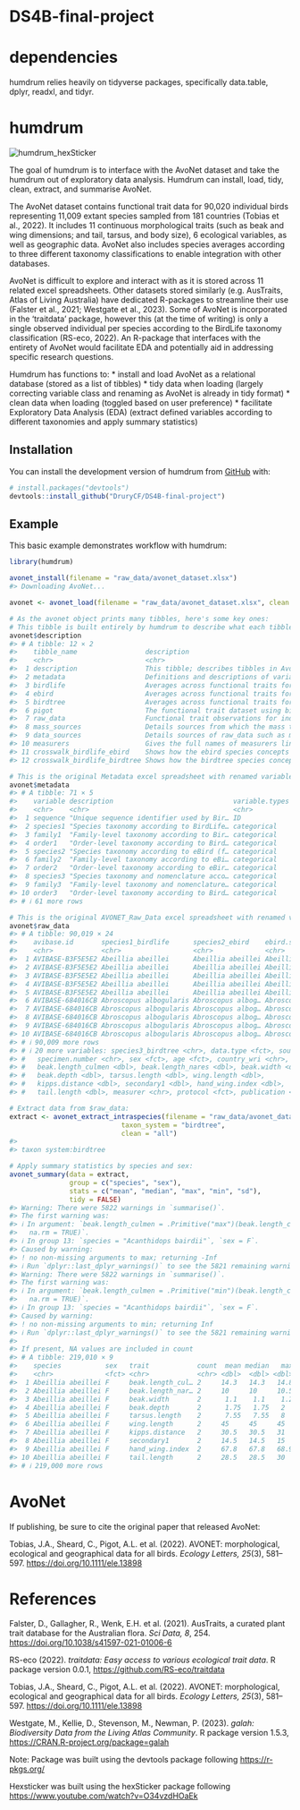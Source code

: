 # DS4B-final-project

# dependencies

humdrum relies heavily on tidyverse packages, specifically data.table,
dplyr, readxl, and tidyr.

# humdrum

<!-- badges: start -->
![humdrum_hexSticker](https://github.com/DruryCF/DS4B-final-project/assets/141908184/817df146-5e8c-4057-abd1-84fb62d81808)
<!-- badges: end -->

The goal of humdrum is to interface with the AvoNet dataset and take the
humdrum out of exploratory data analysis. Humdrum can install, load,
tidy, clean, extract, and summarise AvoNet.

The AvoNet dataset contains functional trait data for 90,020 individual
birds representing 11,009 extant species sampled from 181 countries
(Tobias et al., 2022). It includes 11 continuous morphological traits
(such as beak and wing dimensions; and tail, tarsus, and body size), 6
ecological variables, as well as geographic data. AvoNet also includes
species averages according to three different taxonomy classifications
to enable integration with other databases.

AvoNet is difficult to explore and interact with as it is stored across
11 related excel spreadsheets. Other datasets stored similarly
(e.g. AusTraits, Atlas of Living Australia) have dedicated R-packages to
streamline their use (Falster et al., 2021; Westgate et al., 2023). Some
of AvoNet is incorporated in the ‘traitdata’ package, however this (at
the time of writing) is only a single observed individual per species
according to the BirdLife taxonomy classification (RS-eco, 2022). An
R-package that interfaces with the entirety of AvoNet would facilitate
EDA and potentially aid in addressing specific research questions.

Humdrum has functions to: \* install and load AvoNet as a relational
database (stored as a list of tibbles) \* tidy data when loading
(largely correcting variable class and renaming as AvoNet is already in
tidy format) \* clean data when loading (toggled based on user
preference) \* facilitate Exploratory Data Analysis (EDA) (extract
defined variables according to different taxonomies and apply summary
statistics)

## Installation

You can install the development version of humdrum from
[GitHub](https://github.com/DruryCF/DS4B-final-project) with:

``` r
# install.packages("devtools")
devtools::install_github("DruryCF/DS4B-final-project")
```

## Example

This basic example demonstrates workflow with humdrum:

``` r
library(humdrum)

avonet_install(filename = "raw_data/avonet_dataset.xlsx")
#> Downloading AvoNet...

avonet <- avonet_load(filename = "raw_data/avonet_dataset.xlsx", clean = "all")

# As the avonet object prints many tibbles, here's some key ones:
# This tibble is built entirely by humdrum to describe what each tibble contains:
avonet$description 
#> # A tibble: 12 × 2
#>    tibble_name                 description                                      
#>    <chr>                       <chr>                                            
#>  1 description                 This tibble; describes tibbles in AvoNet dataset 
#>  2 metadata                    Definitions and descriptions of variables and ke…
#>  3 birdlife                    Averages across functional traits for species ac…
#>  4 ebird                       Averages across functional traits for species ac…
#>  5 birdtree                    Averages across functional traits for species ac…
#>  6 pigot                       The functional trait dataset using birdtree taxo…
#>  7 raw_data                    Functional trait observations for individual bir…
#>  8 mass_sources                Details sources from which the mass trait values…
#>  9 data_sources                Details sources of raw_data such as museum where…
#> 10 measurers                   Gives the full names of measurers linked to the …
#> 11 crosswalk_birdlife_ebird    Shows how the ebird species concepts map onto th…
#> 12 crosswalk_birdlife_birdtree Shows how the birdtree species concepts map onto…

# This is the original Metadata excel spreadsheet with renamed variables:
avonet$metadata
#> # A tibble: 71 × 5
#>    variable description                              variable.types units source
#>    <chr>    <chr>                                    <chr>          <chr> <chr> 
#>  1 sequence "Unique sequence identifier used by Bir… ID             <NA>  "HBW-…
#>  2 species1 "Species taxonomy according to BirdLife… categorical    <NA>  "HBW-…
#>  3 family1  "Family-level taxonomy according to Bir… categorical    <NA>  "HBW-…
#>  4 order1   "Order-level taxonomy according to Bird… categorical    <NA>  "HBW-…
#>  5 species2 "Species taxonomy according to eBird (f… categorical    <NA>  "eBir…
#>  6 family2  "Family-level taxonomy according to eBi… categorical    <NA>  "eBir…
#>  7 order2   "Order-level taxonomy according to eBir… categorical    <NA>  "eBir…
#>  8 species3 "Species taxonomy and nomenclature acco… categorical    <NA>  "Jetz…
#>  9 family3  "Family-level taxonomy and nomenclature… categorical    <NA>  "Jetz…
#> 10 order3   "Order-level taxonomy according to Bird… categorical    <NA>  "Jetz…
#> # ℹ 61 more rows

# This is the original AVONET_Raw_Data excel spreadsheet with renamed variables and excluded observations outlined in the avonet_exclude object written to the global environment (also removes empty variables with embargoed data):
avonet$raw_data
#> # A tibble: 90,019 × 24
#>    avibase.id       species1_birdlife      species2_ebird    ebird.species.group
#>    <chr>            <chr>                  <chr>             <chr>              
#>  1 AVIBASE-B3F5E5E2 Abeillia abeillei      Abeillia abeillei Abeillia abeillei  
#>  2 AVIBASE-B3F5E5E2 Abeillia abeillei      Abeillia abeillei Abeillia abeillei  
#>  3 AVIBASE-B3F5E5E2 Abeillia abeillei      Abeillia abeillei Abeillia abeillei  
#>  4 AVIBASE-B3F5E5E2 Abeillia abeillei      Abeillia abeillei Abeillia abeillei  
#>  5 AVIBASE-B3F5E5E2 Abeillia abeillei      Abeillia abeillei Abeillia abeillei  
#>  6 AVIBASE-684016CB Abroscopus albogularis Abroscopus albog… Abroscopus albogul…
#>  7 AVIBASE-684016CB Abroscopus albogularis Abroscopus albog… Abroscopus albogul…
#>  8 AVIBASE-684016CB Abroscopus albogularis Abroscopus albog… Abroscopus albogul…
#>  9 AVIBASE-684016CB Abroscopus albogularis Abroscopus albog… Abroscopus albogul…
#> 10 AVIBASE-684016CB Abroscopus albogularis Abroscopus albog… Abroscopus albogul…
#> # ℹ 90,009 more rows
#> # ℹ 20 more variables: species3_birdtree <chr>, data.type <fct>, source <chr>,
#> #   specimen.number <chr>, sex <fct>, age <fct>, country_wri <chr>,
#> #   beak.length_culmen <dbl>, beak.length_nares <dbl>, beak.width <dbl>,
#> #   beak.depth <dbl>, tarsus.length <dbl>, wing.length <dbl>,
#> #   kipps.distance <dbl>, secondary1 <dbl>, hand_wing.index <dbl>,
#> #   tail.length <dbl>, measurer <chr>, protocol <fct>, publication <chr>

# Extract data from $raw_data:
extract <- avonet_extract_intraspecies(filename = "raw_data/avonet_dataset.xlsx",
                            taxon_system = "birdtree",
                            clean = "all")
#> 
#> taxon system:birdtree

# Apply summary statistics by species and sex:
avonet_summary(data = extract,
               group = c("species", "sex"),
               stats = c("mean", "median", "max", "min", "sd"),
               tidy = FALSE)
#> Warning: There were 5822 warnings in `summarise()`.
#> The first warning was:
#> ℹ In argument: `beak.length_culmen = .Primitive("max")(beak.length_culmen,
#>   na.rm = TRUE)`.
#> ℹ In group 13: `species = "Acanthidops bairdii"`, `sex = F`.
#> Caused by warning:
#> ! no non-missing arguments to max; returning -Inf
#> ℹ Run `dplyr::last_dplyr_warnings()` to see the 5821 remaining warnings.
#> Warning: There were 5822 warnings in `summarise()`.
#> The first warning was:
#> ℹ In argument: `beak.length_culmen = .Primitive("min")(beak.length_culmen,
#>   na.rm = TRUE)`.
#> ℹ In group 13: `species = "Acanthidops bairdii"`, `sex = F`.
#> Caused by warning:
#> ! no non-missing arguments to min; returning Inf
#> ℹ Run `dplyr::last_dplyr_warnings()` to see the 5821 remaining warnings.
#> 
#> If present, NA values are included in count
#> # A tibble: 219,010 × 9
#>    species           sex   trait            count  mean median   max   min    sd
#>    <chr>             <fct> <chr>            <chr> <dbl>  <dbl> <dbl> <dbl> <dbl>
#>  1 Abeillia abeillei F     beak.length_cul… 2     14.3   14.3   14.8  13.8 0.707
#>  2 Abeillia abeillei F     beak.length_nar… 2     10     10     10.5   9.5 0.707
#>  3 Abeillia abeillei F     beak.width       2      1.1    1.1    1.2   1   0.141
#>  4 Abeillia abeillei F     beak.depth       2      1.75   1.75   2     1.5 0.354
#>  5 Abeillia abeillei F     tarsus.length    2      7.55   7.55   8     7.1 0.636
#>  6 Abeillia abeillei F     wing.length      2     45     45     45    45   0    
#>  7 Abeillia abeillei F     kipps.distance   2     30.5   30.5   31    30   0.707
#>  8 Abeillia abeillei F     secondary1       2     14.5   14.5   15    14   0.707
#>  9 Abeillia abeillei F     hand_wing.index  2     67.8   67.8   68.9  66.7 1.57 
#> 10 Abeillia abeillei F     tail.length      2     28.5   28.5   30    27   2.12 
#> # ℹ 219,000 more rows
```

# AvoNet

If publishing, be sure to cite the original paper that released AvoNet:

Tobias, J.A., Sheard, C., Pigot, A.L. et al. (2022). AVONET:
morphological, ecological and geographical data for all birds. *Ecology
Letters, 25*(3), 581–597. <https://doi.org/10.1111/ele.13898>

# References

Falster, D., Gallagher, R., Wenk, E.H. et al. (2021). AusTraits, a
curated plant trait database for the Australian flora. *Sci Data, 8*,
254. <https://doi.org/10.1038/s41597-021-01006-6>

RS-eco (2022). *traitdata: Easy access to various ecological trait
data*. R package version 0.0.1, <https://github.com/RS-eco/traitdata>

Tobias, J.A., Sheard, C., Pigot, A.L. et al. (2022). AVONET:
morphological, ecological and geographical data for all birds. *Ecology
Letters, 25*(3), 581–597. <https://doi.org/10.1111/ele.13898>

Westgate, M., Kellie, D., Stevenson, M., Newman, P. (2023). *galah:
Biodiversity Data from the Living Atlas Community*. R package version
1.5.3, <https://CRAN.R-project.org/package=galah>

Note: Package was built using the devtools package following
<https://r-pkgs.org/>

Hexsticker was built using the hexSticker package following
<https://www.youtube.com/watch?v=O34vzdHOaEk>
